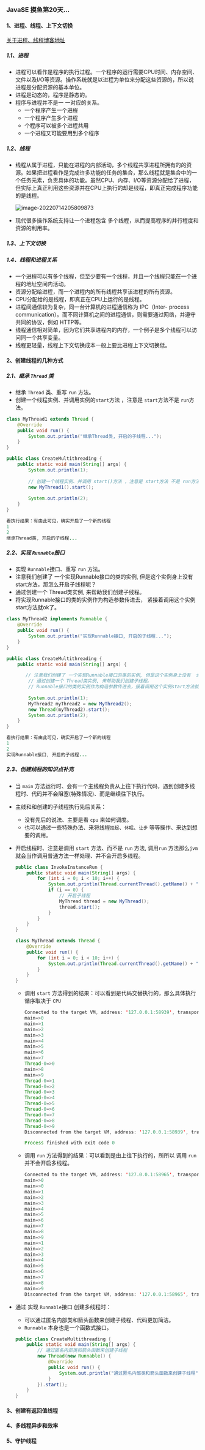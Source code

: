 ### JavaSE 摸鱼第20天...

#### 1、进程、线程、上下文切换

[关于进程、线程博客地址](!https://www.cnblogs.com/jiuxing/p/14098911.html)

##### 1.1、进程

+ 进程可以看作是程序的执行过程。一个程序的运行需要CPU时间、内存空间、文件以及I/O等资源。操作系统就是以进程为单位来分配这些资源的，所以说进程是分配资源的基本单位。
+ 进程是动态的，程序是静态的。
+ 程序与进程并不是一 一对应的关系。
  + 一个程序产生一个进程
  + 一个程序产生多个进程
  + 个程序可以被多个进程共用
  + 一个进程又可能要用到多个程序

##### 1.2、线程

+ 线程从属于进程，只能在进程的内部活动，多个线程共享进程所拥有的的资源。如果把进程看作是完成许多功能的任务的集合，那么线程就是集合中的一个任务元素，负责具体的功能。虽然CPU、内存、I/O等资源分配给了进程，但实际上真正利用这些资源并在CPU上执行的却是线程，即真正完成程序功能的是线程。

  ![image-20220714205809873](day20.assets/image-20220714205809873.png)

+ 现代很多操作系统支持让一个进程包含 多个线程，从而提高程序的并行程度和资源的利用率。

##### 1.3、上下文切换

##### 1.4、线程和进程关系

+ 一个进程可以有多个线程，但至少要有一个线程，并且一个线程只能在一个进程的地址空间内活动。
+ 资源分配给进程，而一个进程内的所有线程共享该进程的所有资源。
+ CPU分配给的是线程，即真正在CPU上运行的是线程。
+ 进程间通信较为复杂，同一台计算机的进程通信称为 IPC（Inter-	process communication）。而不同计算机之间的进程通信，则需要通过网络，并遵守共同的协议，例如 HTTP等。
+ 线程通信相对简单，因为它们共享进程内的内存，一个例子是多个线程可以访问同一个共享变量。
+ 线程更轻量，线程上下文切换成本一般上要比进程上下文切换低。

#### 2、创建线程的几种方式

##### 2.1、继承 `Thread` 类  

+ 继承 `Thread` 类、重写 `run` 方法。
+ 创建一个线程实例、并调用实例的`start`方法 ，注意是 `start`方法不是 `run`方法。

```java
class MyThread1 extends Thread {
    @Override
    public void run() {
        System.out.println("继承Thread类, 开启的子线程...");
    }
}
```

```java
public class CreateMultithreading {
    public static void main(String[] args) {
        System.out.println(1);
        
        // 创建一个线程实例、并调用 start()方法 ，注意是 start方法 不是 run方法
        new MyThread1().start();
        
        System.out.println(2);
    }
}

看执行结果：有由此可见，确实开启了一个新的线程
1
2
继承Thread类, 开启的子线程...
```



##### 2.2、实现 `Runnable`接口

+ 实现 `Runnable`接口、重写 `run` 方法。
+  注意我们创建了 一个实现Runnable接口的类的实例, 但是这个实例身上没有  start方法，那怎么开启子线程呢？
+  通过创建一个 Thread类实例, 来帮助我们创建子线程。
+ 将实现Runnable接口的类的实例作为构造参数传进去， 紧接着调用这个实例start方法就ok了。

```java
class MyThread2 implements Runnable {
    @Override
    public void run() {
        System.out.println("实现Runnable接口, 开启的子线程...");
    }
}

```

```java
public class CreateMultithreading {
    public static void main(String[] args) {

       // 注意我们创建了 一个实现Runnable接口的类的实例, 但是这个实例身上没有  start方法，那怎么开启子线程呢？
        // 通过创建一个 Thread类实例, 来帮助我们创建子线程。
        // Runnable接口的类的实例作为构造参数传进去，接着调用这个实例start方法就ok了
        
        System.out.println(1);
        MyThread2 myThread2 = new MyThread2();
        new Thread(myThread2).start();
        System.out.println(2);
    }
}

看执行结果：有由此可见，确实开启了一个新的线程
1
2
实现Runnable接口, 开启的子线程...

```

##### 2.3、创建线程的知识点补充

+ 当 `main` 方法运行时、会有一个主线程负责从上往下执行代码，遇到创建多线程时、代码并不会阻塞(特殊情况)、而是继续往下执行。

+ 主线和和创建的子线程执行先后关系：

  + 没有先后的说法、主要是看 `cpu` 来如何调度。
  + 也可以通过一些特殊办法、来将线程`挂起`、`休眠`、`让步` 等等操作、来达到想要的调用。

+ 开启线程时、注意是调用 `start` 方法、而不是 `run` 方法, 调用`run` 方法那么`jvm`就会当作调用普通方法一样处理、并不会开启多线程。

  ```java
  public class InvokeInstanceRun {
      public static void main(String[] args) {
          for (int i = 0; i < 10; i++) {
              System.out.println(Thread.currentThread().getName() + "=>" + i);
              if (i == 0) {
                  // 开启子线程
                  MyThread thread = new MyThread();
                  thread.start();
              }
          }
      }
  }
  
  class MyThread extends Thread {
      @Override
      public void run() {
          for (int i = 0; i < 10; i++) {
              System.out.println(Thread.currentThread().getName() + "=>" + i);
          }
      }
  }
  ```

  + 调用 `start` 方法得到的结果：可以看到是代码交替执行的，那么具体执行循序取决于 `CPU`

    ```java
    Connected to the target VM, address: '127.0.0.1:58939', transport: 'socket'
    main=>0
    main=>1
    main=>2
    main=>3
    main=>4
    main=>5
    main=>6
    main=>7
    Thread-0=>0
    main=>8
    main=>9
    Thread-0=>1
    Thread-0=>2
    Thread-0=>3
    Thread-0=>4
    Thread-0=>5
    Thread-0=>6
    Thread-0=>7
    Thread-0=>8
    Thread-0=>9
    Disconnected from the target VM, address: '127.0.0.1:58939', transport: 'socket'
    
    Process finished with exit code 0
    ```

    

  + 调用 `run` 方法得到的结果：可以看到是由上往下执行的，所所以 调用 `run` 并不会开启多线程。

    ```java
    Connected to the target VM, address: '127.0.0.1:58965', transport: 'socket'
    main=>0
    main=>0
    main=>1
    main=>2
    main=>3
    main=>4
    main=>5
    main=>6
    main=>7
    main=>8
    main=>9
    main=>1
    main=>2
    main=>3
    main=>4
    main=>5
    main=>6
    main=>7
    main=>8
    main=>9
    Disconnected from the target VM, address: '127.0.0.1:58965', transport: 'socket'
    ```

    



+ 通过 实现 `Runnable`接口 创建多线程时：

  + 可以通过匿名内部类和箭头函数来创建子线程、代码更加简洁。
  + `Runnable` 本身也是一个函数式接口。

  ```java
  public class CreateMultithreading {
      public static void main(String[] args) {
          // 通过匿名内部类和箭头函数来创建子线程
          new Thread(new Runnable() {
              @Override
              public void run() {
                  System.out.println("通过匿名内部类和箭头函数来创建子线程");
              }
          }).start();
      }
  }
  ```

  

#### 3、创建有返回值线程

#### 4、多线程异步和效率

#### 5、守护线程